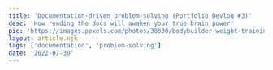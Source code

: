 ```yaml
---
title: 'Documentation-driven problem-solving (Portfolio Devlog #3)'
desc: 'How reading the docs will awaken your true brain power'
pic: 'https://images.pexels.com/photos/38630/bodybuilder-weight-training-stress-38630.jpeg'
layout: article.njk
tags: ['documentation', 'problem-solving']
date: '2022-07-30'
---
```


